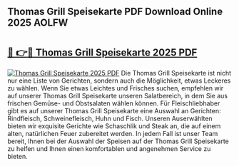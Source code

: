 ## Thomas Grill Speisekarte PDF Download Online 2025 AOLFW

# <h2><a href="http://gc7t89b.nevu.top/?p=Thomas+Grill+Speisekarte">🔗 👉🔴 Thomas Grill Speisekarte 2025 PDF</a></h2>

[![Thomas Grill Speisekarte 2025 PDF](https://i.imgur.com/dBaPXMq.png)](http://gc7t89b.nevu.top/?p=Thomas+Grill+Speisekarte)
Die Thomas Grill Speisekarte ist nicht nur eine Liste von Gerichten, sondern auch die Möglichkeit, etwas Leckeres zu wählen. Wenn Sie etwas Leichtes und Frisches suchen, empfehlen wir auf unserer Thomas Grill Speisekarte unseren Salatbereich, in dem Sie aus frischen Gemüse- und Obstsalaten wählen können. Für Fleischliebhaber gibt es auf unserer Thomas Grill Speisekarte eine Auswahl an Gerichten: Rindfleisch, Schweinefleisch, Huhn und Fisch. Unseren Auserwählten bieten wir exquisite Gerichte wie Schaschlik und Steak an, die auf einem alten, natürlichen Feuer zubereitet werden. In jedem Fall ist unser Team bereit, Ihnen bei der Auswahl der Speisen auf der Thomas Grill Speisekarte zu helfen und Ihnen einen komfortablen und angenehmen Service zu bieten.
